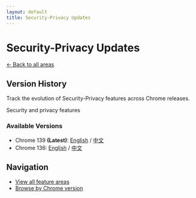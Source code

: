 ```yaml
---
layout: default
title: Security-Privacy Updates
---
```


# Security-Privacy Updates

[← Back to all areas](../index.html)

## Version History

Track the evolution of Security-Privacy features across Chrome releases.

Security and privacy features

### Available Versions

- Chrome 139 **(Latest)**: [English](./chrome-139-en.html) / [中文](./chrome-139-zh.html)
- Chrome 136: [English](./chrome-136-en.html) / [中文](./chrome-136-zh.html)

## Navigation

- [View all feature areas](../index.html)
- [Browse by Chrome version](../../versions/index.html)
